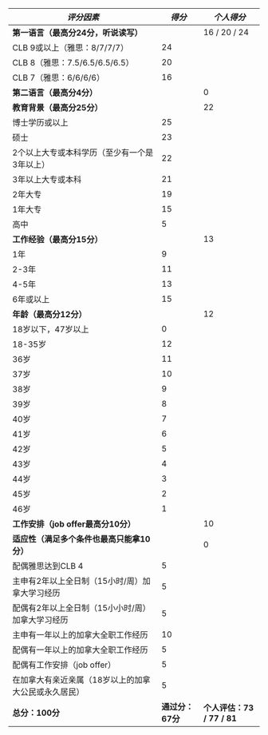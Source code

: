 | ***评分因素***                                       | ***得分***       | *个人得分*                 |
| ---------------------------------------------------- | ---------------- | -------------------------- |
| **第一语言（最高分24分，听说读写）**                 |                  | 16 / 20 / 24               |
| CLB 9或以上（雅思：8/7/7/7）                         | 24               |                            |
| CLB 8（雅思：7.5/6.5/6.5/6.5）                       | 20               |                            |
| CLB 7（雅思：6/6/6/6）                               | 16               |                            |
| **第二语言（最高分4分）**                            |                  | 0                          |
| **教育背景（最高分25分）**                           |                  | 22                         |
| 博士学历或以上                                       | 25               |                            |
| 硕士                                                 | 23               |                            |
| 2个以上大专或本科学历（至少有一个是3年以上）         | 22               |                            |
| 3年以上大专或本科                                    | 21               |                            |
| 2年大专                                              | 19               |                            |
| 1年大专                                              | 15               |                            |
| 高中                                                 | 5                |                            |
| **工作经验（最高分15分）**                           |                  | 13                         |
| 1年                                                  | 9                |                            |
| 2-3年                                                | 11               |                            |
| 4-5年                                                | 13               |                            |
| 6年或以上                                            | 15               |                            |
| **年龄（最高分12分）**                               |                  | 12                         |
| 18岁以下，47岁以上                                   | 0                |                            |
| 18-35岁                                              | 12               |                            |
| 36岁                                                 | 11               |                            |
| 37岁                                                 | 10               |                            |
| 38岁                                                 | 9                |                            |
| 39岁                                                 | 8                |                            |
| 40岁                                                 | 7                |                            |
| 41岁                                                 | 6                |                            |
| 42岁                                                 | 5                |                            |
| 43岁                                                 | 4                |                            |
| 44岁                                                 | 3                |                            |
| 45岁                                                 | 2                |                            |
| 46岁                                                 | 1                |                            |
| **工作安排（job offer最高分10分）**                  |                  | 10                         |
| **适应性（满足多个条件也最高只能拿10分）**           |                  | 0                          |
| 配偶雅思达到CLB 4                                    | 5                |                            |
| 主申有2年以上全日制（15小时/周）加拿大学习经历       | 5                |                            |
| 配偶有2年以上全日制（15小小时/周）加拿大学习经历     | 5                |                            |
| 主申有一年以上的加拿大全职工作经历                   | 10               |                            |
| 配偶有一年以上的加拿大全职工作经历                   | 5                |                            |
| 配偶有工作安排（job offer）                          | 5                |                            |
| 在加拿大有亲近亲属（18岁以上的加拿大公民或永久居民） | 5                |                            |
| **总分：100分**                                      | **通过分：67分** | **个人评估：73 / 77 / 81** |